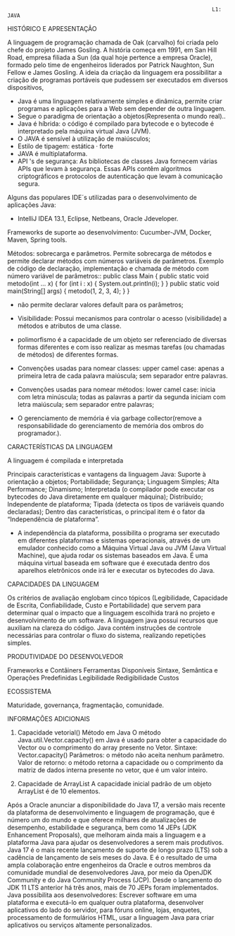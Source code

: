                                                                      L1: JAVA
                                                                     
                                                                     
HISTÓRICO E APRESENTAÇÃO

A linguagem de programação chamada de Oak (carvalho) foi criada pelo chefe do projeto James Gosling.
A história começa em 1991, em San Hill Road, empresa filiada a Sun (da qual hoje pertence a empresa Oracle), formado pelo time de engenheiros liderados por Patrick Naughton, Sun Fellow e James Gosling.
A ideia  da criação da linguagem era possibilitar a criação de programas portáveis que pudessem ser executados em diversos dispositivos, 
- Java é uma linguagem relativamente simples e dinâmica, permite criar programas e aplicações para a Web sem depender de outra linguagem.
- Segue o paradigma de orientação a objetos(Representa o mundo real)..
- Java é híbrida: o código é compilado para bytecode e o bytecode é interpretado pela máquina virtual Java (JVM).
- O JAVA é sensível à utilização de maiúsculos;
- Estilo de tipagem: estática · forte
-  JAVA é multiplataforma.
- API 's de segurança: As bibliotecas de classes Java fornecem várias APIs que levam à segurança. Essas APIs contêm algoritmos criptográficos e protocolos de autenticação que levam à comunicação segura.

Alguns das populares IDE´s utilizadas para o desenvolvimento de aplicações Java:
- IntelliJ IDEA 13.1, Eclipse, Netbeans, Oracle Jdeveloper.

Frameworks de suporte ao desenvolvimento: Cucumber-JVM, Docker, Maven, Spring tools.


Métodos: sobrecarga e parâmetros. Permite sobrecarga de métodos e permite declarar métodos com números variáveis de parâmetros. Exemplo de código de declaração, implementação e chamada de método com número variável de parâmetros::
public class Main {
        public static void metodo(int ... x) {
                for (int i : x) {
                        System.out.println(i);
                }
        }
        public static void main(String[] args) {
                metodo(1, 2, 3, 4);
        }
}

- não permite declarar valores default para os parâmetros;

- Visibilidade: Possui mecanismos para controlar o acesso (visibilidade) a métodos e atributos de uma classe.

- polimorfismo é a capacidade de um objeto ser referenciado de diversas formas diferentes e com isso realizar as mesmas tarefas (ou chamadas de métodos) de diferentes formas.

- Convenções usadas para nomear classes: upper camel case: apenas a primeira letra de cada palavra maiúscula; sem separador entre palavras.
- Convenções usadas para nomear métodos: lower camel case: inicia com letra minúscula; todas as palavras a partir da segunda iniciam com letra maiúscula; sem separador entre palavras;
- O gerenciamento de memória é via garbage collector(remove a responsabilidade do gerenciamento de memória dos ombros do programador.).

CARACTERÍSTICAS DA LINGUAGEM

A linguagem é compilada e interpretada

Principais características e vantagens da linguagem Java:
Suporte à orientação a objetos;
Portabilidade;
Segurança;
Linguagem Simples;
Alta Performance;
Dinamismo;
Interpretada (o compilador pode executar os bytecodes do Java diretamente em qualquer máquina);
Distribuído;
Independente de plataforma;
Tipada (detecta os tipos de variáveis quando declaradas);
Dentro das características, o principal item é o fator da “Independência de plataforma”.
- A independência da plataforma, possibilita o programa ser executado em diferentes plataformas e sistemas operacionais, através de um emulador conhecido como a Máquina Virtual Java ou JVM (Java Virtual Machine), que ajuda rodar os sistemas baseados em Java. É uma máquina virtual baseada em software que é executada dentro dos aparelhos eletrônicos onde irá ler e executar os bytecodes do Java.


CAPACIDADES DA LINGUAGEM

Os critérios de avaliação englobam cinco tópicos (Legibilidade, Capacidade de Escrita, Confiabilidade, Custo e Portabilidade) 
que servem para determinar qual o impacto que a linguagem escolhida trará no projeto e desenvolvimento de um software. 
A linguagem java possui recursos que auxiliam na clareza do código. Java contém instruções de controle necessárias para controlar o fluxo do sistema,
realizando repetições simples.

PRODUTIVIDADE DO DESENVOLVEDOR

Frameworks e Contâiners
Ferramentas Disponíveis
Sintaxe, Semântica e Operações Predefinidas
Legibilidade
Redigibilidade
Custos


ECOSSISTEMA

Maturidade, governança, fragmentação, comunidade.

INFORMAÇÕES ADICIONAIS

1) Capacidade vetorial() Método em Java
O método Java.util.Vector.capacity() em Java é usado para obter a capacidade do Vector ou o comprimento do array presente no Vetor.
Sintaxe: Vector.capacity()
Parâmetros: o método não aceita nenhum parâmetro.
Valor de retorno: o método retorna a capacidade ou o comprimento da matriz de dados interna presente no vetor, que é um valor inteiro.

2) Capacidade de ArrayList
A capacidade inicial padrão de um objeto ArrayList é de 10 elementos.

Após a Oracle anunciar a disponibilidade do Java 17, a versão mais recente da plataforma de desenvolvimento e linguagem de programação,
que é número um do mundo e que oferece milhares de atualizações de desempenho, estabilidade e segurança, 
bem como 14 JEPs (JDK Enhancement Proposals), que melhoram ainda mais a linguagem e a plataforma Java para ajudar os desenvolvedores a serem mais produtivos.
Java 17 é o mais recente lançamento de suporte de longo prazo (LTS) sob a cadência de lançamento de seis meses do Java.
E é o resultado de uma ampla colaboração entre engenheiros da Oracle e outros membros da comunidade mundial de desenvolvedores Java, 
por meio da OpenJDK Community e do Java Community Process (JCP). Desde o lançamento do JDK 11 LTS anterior há três anos, mais de 70 JEPs foram implementados.
Java possibilita aos desenvolvedores: Escrever software em uma plataforma e executá-lo em qualquer outra plataforma, desenvolver aplicativos do lado do servidor,
para fóruns online, lojas, enquetes, processamento de formulários HTML, usar a linguagem Java para criar aplicativos ou serviços altamente personalizados.




